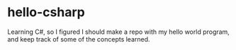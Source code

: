 # hello-csharp
Learning C#, so I figured I should make a repo with my hello world program, and keep track of some of the concepts learned.
